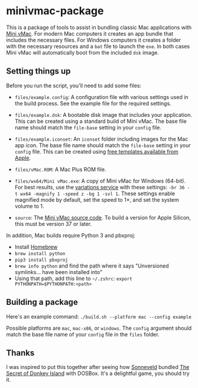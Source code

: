 # minivmac-package

This is a package of tools to assist in bundling classic Mac applications with [Mini vMac](https://www.gryphel.com/c/minivmac/). For modern Mac computers it creates an app bundle that includes the necessary files. For Windows computers it creates a folder with the necessary resources and a `bat` file to launch the `exe`. In both cases Mini vMac will automatically boot from the included `dsk` image.

## Setting things up

Before you run the script, you'll need to add some files:

- `files/example.config`: A configuration file with various settings used in 
  the build process. See the example file for the required settings.

- `files/example.dsk`: A bootable disk image that includes your application. 
  This can be created using a standard build of Mini vMac. The base file name
  should match the `file-base` setting in your `config` file.

- `files/example.iconset`: An `iconset` folder including images for the Mac app 
  icon. The base file name should match the `file-base` setting in your 
  `config` file. This can be created using [free templates available from 
  Apple](https://developer.apple.com/design/resources/).

- `files/vMac.ROM`: A Mac Plus ROM file.

- `files/wx64/Mini vMac.exe`: A copy of Mini vMac for Windows (64-bit). For 
  best results, use the [variations
  service](https://www.gryphel.com/c/minivmac/vart_srv.html) with these 
  settings: `-br 36 -t wx64 -magnify 1 -speed z -bg 1 -svl 1`. These settings 
  enable magnified mode by default, set the speed to 1×, and set the system 
  volume to 1.

- `source`: The [Mini vMac source 
  code](https://www.gryphel.com/c/minivmac/beta.html). To build a version for 
  Apple Silicon, this must be version 37 or later.

In addition, Mac builds require Python 3 and pbxproj:

- Install [Homebrew](https://brew.sh)
- `brew install python`
- `pip3 install pbxproj`
- `brew info python` and find the path where it says "Unversioned symlinks… 
  have been installed into"
- Using that path, add this line to `~/.zshrc`:
  `export PYTHONPATH=$PYTHONPATH:<path>`

## Building a package

Here's an example command:
`./build.sh --platform mac --config example`

Possible platforms are `mac`, `mac-x86`, or `windows`. The `config` argument
should match the base file name of your `config` file in the `files` folder.

## Thanks

I was inspired to put this together after seeing how [Sonneveld](https://twitter.com/sonneveld) bundled [The Secret of Donkey Island](https://donkeyisland.zip) with DOSBox. It's a delightful game, you should try it.
